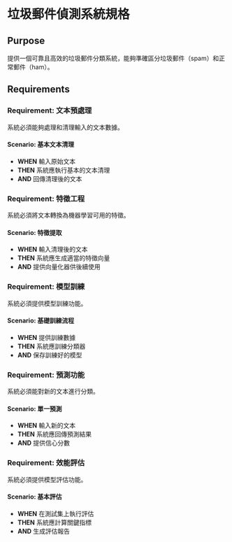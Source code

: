 # 垃圾郵件偵測系統規格

## Purpose
提供一個可靠且高效的垃圾郵件分類系統，能夠準確區分垃圾郵件（spam）和正常郵件（ham）。

## Requirements

### Requirement: 文本預處理
系統必須能夠處理和清理輸入的文本數據。

#### Scenario: 基本文本清理
- **WHEN** 輸入原始文本
- **THEN** 系統應執行基本的文本清理
- **AND** 回傳清理後的文本

### Requirement: 特徵工程
系統必須將文本轉換為機器學習可用的特徵。

#### Scenario: 特徵提取
- **WHEN** 輸入清理後的文本
- **THEN** 系統應生成適當的特徵向量
- **AND** 提供向量化器供後續使用

### Requirement: 模型訓練
系統必須提供模型訓練功能。

#### Scenario: 基礎訓練流程
- **WHEN** 提供訓練數據
- **THEN** 系統應訓練分類器
- **AND** 保存訓練好的模型

### Requirement: 預測功能
系統必須能對新的文本進行分類。

#### Scenario: 單一預測
- **WHEN** 輸入新的文本
- **THEN** 系統應回傳預測結果
- **AND** 提供信心分數

### Requirement: 效能評估
系統必須提供模型評估功能。

#### Scenario: 基本評估
- **WHEN** 在測試集上執行評估
- **THEN** 系統應計算關鍵指標
- **AND** 生成評估報告